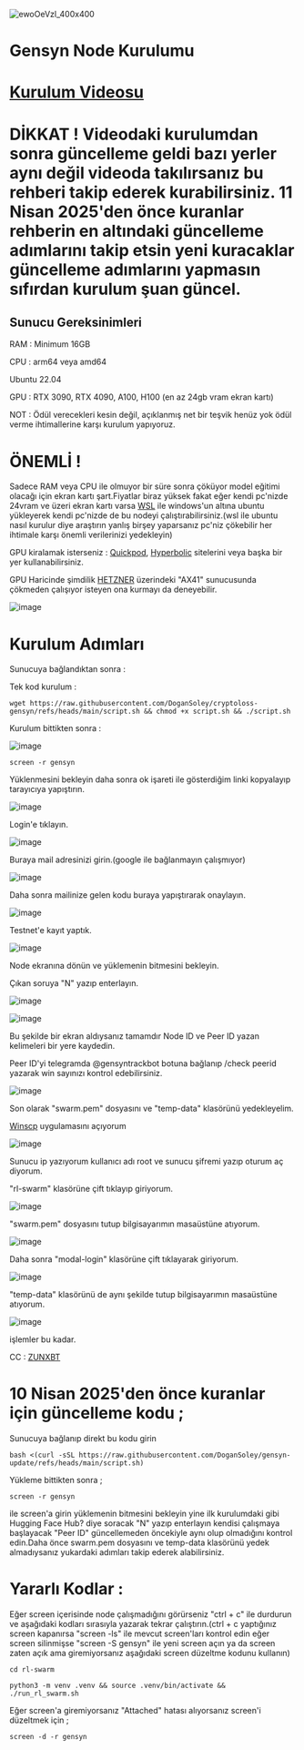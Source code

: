 ![ewoOeVzl_400x400](https://github.com/user-attachments/assets/823eb796-85ca-438d-b9f5-136afad96e7e)

# Gensyn Node Kurulumu

# [Kurulum Videosu](https://youtu.be/jZIDwKNVwrU) 

# DİKKAT ! Videodaki kurulumdan sonra güncelleme geldi bazı yerler aynı değil videoda takılırsanız bu rehberi takip ederek kurabilirsiniz. 11 Nisan 2025'den önce kuranlar rehberin en altındaki güncelleme adımlarını takip etsin yeni kuracaklar güncelleme adımlarını yapmasın sıfırdan kurulum şuan güncel.  

## Sunucu Gereksinimleri

RAM : Minimum 16GB

CPU : arm64 veya amd64

Ubuntu 22.04

GPU : RTX 3090, RTX 4090, A100, H100 (en az 24gb vram ekran kartı)

NOT : Ödül verecekleri kesin değil, açıklanmış net bir teşvik henüz yok ödül verme ihtimallerine karşı kurulum yapıyoruz.

# ÖNEMLİ ! 

Sadece RAM veya CPU ile olmuyor bir süre sonra çöküyor model eğitimi olacağı için ekran kartı şart.Fiyatlar biraz yüksek fakat eğer kendi pc'nizde 24vram ve üzeri ekran kartı varsa [WSL](https://learn.microsoft.com/en-us/windows/wsl/install) ile windows'un altına ubuntu yükleyerek kendi pc'nizde de bu nodeyi çalıştırabilirsiniz.(wsl ile ubuntu nasıl kurulur diye araştırın yanlış birşey yaparsanız pc'niz çökebilir her ihtimale karşı önemli verilerinizi yedekleyin)

GPU kiralamak isterseniz : [Quickpod](https://quickpod.io/), [Hyperbolic](https://app.hyperbolic.xyz/) sitelerini veya başka bir yer kullanabilirsiniz.

GPU Haricinde şimdilik [HETZNER](https://www.hetzner.com/dedicated-rootserver/) üzerindeki "AX41" sunucusunda çökmeden çalışıyor isteyen ona kurmayı da deneyebilir.

![image](https://github.com/user-attachments/assets/7b46d5f5-2b2c-4556-96e4-96558eb3b4c4)



# Kurulum Adımları
 
Sunucuya bağlandıktan sonra :

Tek kod kurulum :

```
wget https://raw.githubusercontent.com/DoganSoley/cryptoloss-gensyn/refs/heads/main/script.sh && chmod +x script.sh && ./script.sh
```

Kurulum bittikten sonra :

![image](https://github.com/user-attachments/assets/c9070880-34bb-4073-af24-cd4bcad7c63b)
```
screen -r gensyn
```

Yüklenmesini bekleyin daha sonra ok işareti ile gösterdiğim linki kopyalayıp tarayıcıya yapıştırın.

![image](https://github.com/user-attachments/assets/a0d60a31-36bd-4fee-9c22-ecfd5965a210)

Login'e tıklayın.

![image](https://github.com/user-attachments/assets/518f930e-19bc-478f-9ea8-42e743bd1c54)

Buraya mail adresinizi girin.(google ile bağlanmayın çalışmıyor)

![image](https://github.com/user-attachments/assets/0e5703c3-cc40-4fb1-b607-9d4fd73562c2)

Daha sonra mailinize gelen kodu buraya yapıştırarak onaylayın.

![image](https://github.com/user-attachments/assets/d8cd7edb-f8ab-454c-8765-1d33db480d73)

Testnet'e kayıt yaptık.

![image](https://github.com/user-attachments/assets/d0749333-e127-4a5a-92e8-348ed9b3debb)


Node ekranına dönün ve yüklemenin bitmesini bekleyin.

Çıkan soruya "N" yazıp enterlayın.

![image](https://github.com/user-attachments/assets/d5c8d93f-f616-4a6f-82f9-9362ef495cf7)

![image](https://github.com/user-attachments/assets/0ede3839-5890-4f59-b2a0-43390f87785f)


Bu şekilde bir ekran aldıysanız tamamdır Node ID ve Peer ID yazan kelimeleri bir yere kaydedin.

Peer ID'yi telegramda @gensyntrackbot botuna bağlanıp /check peerid yazarak win sayınızı kontrol edebilirsiniz.

![image](https://github.com/user-attachments/assets/7f145839-bf0c-420f-bcbd-f45ca51b58aa)

Son olarak "swarm.pem" dosyasını ve "temp-data" klasörünü yedekleyelim.

[Winscp](https://winscp.net/eng/download.php) uygulamasını açıyorum

![image](https://github.com/user-attachments/assets/779c1336-0256-4e76-96f8-ca21cceb3333)

Sunucu ip yazıyorum kullanıcı adı root ve sunucu şifremi yazıp oturum aç diyorum.

"rl-swarm" klasörüne çift tıklayıp giriyorum.

![image](https://github.com/user-attachments/assets/c41b4b7f-3d7a-4780-baf2-e20f43ef7f90)

"swarm.pem" dosyasını tutup bilgisayarımın masaüstüne atıyorum.

![image](https://github.com/user-attachments/assets/890a8174-d0e2-4350-93c9-bd0a74edcfbf)

Daha sonra "modal-login" klasörüne çift tıklayarak giriyorum.

![image](https://github.com/user-attachments/assets/c0f5ff19-f931-44b9-a8a2-70de75a5ce7a)

"temp-data" klasörünü de aynı şekilde tutup bilgisayarımın masaüstüne atıyorum.

![image](https://github.com/user-attachments/assets/97bf5d8d-f213-4098-8218-05f607256420)

işlemler bu kadar.

CC : [ZUNXBT](https://github.com/zunxbt/gensyn-testnet)


# 10 Nisan 2025'den önce kuranlar için güncelleme kodu ;

Sunucuya bağlanıp direkt bu kodu girin

```
bash <(curl -sSL https://raw.githubusercontent.com/DoganSoley/gensyn-update/refs/heads/main/script.sh)
```

Yükleme bittikten sonra ;

```
screen -r gensyn
```

ile screen'a girin yüklemenin bitmesini bekleyin yine ilk kurulumdaki gibi Hugging Face Hub? diye soracak "N" yazıp enterlayın kendisi çalışmaya başlayacak "Peer ID" güncellemeden öncekiyle aynı olup olmadığını kontrol edin.Daha önce swarm.pem dosyasını ve temp-data klasörünü yedek almadıysanız yukardaki adımları takip ederek alabilirsiniz.

# Yararlı Kodlar :

Eğer screen içerisinde node çalışmadığını görürseniz "ctrl + c" ile durdurun ve aşağıdaki kodları sırasıyla yazarak tekrar çalıştırın.(ctrl + c yaptığınız screen kapanırsa "screen -ls" ile mevcut screen'ları kontrol edin eğer screen silinmişse "screen -S gensyn" ile yeni screen açın ya da screen zaten açık ama giremiyorsanız aşağıdaki screen düzeltme kodunu kullanın)

```
cd rl-swarm
```
```
python3 -m venv .venv && source .venv/bin/activate && ./run_rl_swarm.sh
```

Eğer screen'a giremiyorsanız "Attached" hatası alıyorsanız screen'i düzeltmek için ;

```
screen -d -r gensyn
```
